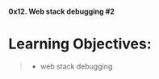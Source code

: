 #### 0x12. Web stack debugging #2

Learning Objectives:
====================

> - web stack debugging
